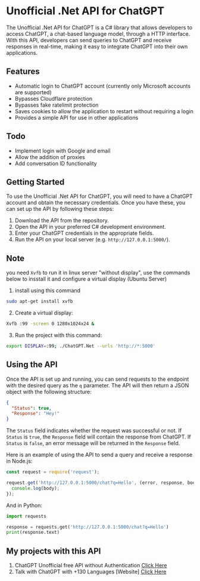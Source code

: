 
# Unofficial .Net API for ChatGPT

The Unofficial .Net API for ChatGPT is a C# library that allows developers to access ChatGPT, a chat-based language model, through a HTTP interface. With this API, developers can send queries to ChatGPT and receive responses in real-time, making it easy to integrate ChatGPT into their own applications.

## Features

-   Automatic login to ChatGPT account (currently only Microsoft accounts are supported)
-   Bypasses Cloudflare protection
-   Bypasses fake ratelimit protection
-   Saves cookies to allow the application to restart without requiring a login
-   Provides a simple API for use in other applications

## Todo
-   Implement login with Google and email
-   Allow the addition of proxies
-   Add conversation ID functionality


## Getting Started

To use the Unofficial .Net API for ChatGPT, you will need to have a ChatGPT account and obtain the necessary credentials. Once you have these, you can set up the API by following these steps:

1.  Download the API from the repository.
2.  Open the API in your preferred C# development environment.
3.  Enter your ChatGPT credentials in the appropriate fields.
4.  Run the API on your local server (e.g. `http://127.0.0.1:5000/`).

## Note
you need `Xvfb` to run it in linux server "without display", use the commands below to insstall it and configure a virtual display (Ubuntu Server)

1. install using this command
```bash
sudo apt-get install xvfb
```

2. Create a virtual display:
```bash
Xvfb :99 -screen 0 1280x1024x24 &
```

3. Run the project with this command:
```bash
export DISPLAY=:99; ./ChatGPT.Net --urls 'http://*:5000'
```

## Using the API

Once the API is set up and running, you can send requests to the endpoint with the desired query as the `q` parameter. The API will then return a JSON object with the following structure:

```json
{
  "Status": true,
  "Response": "Hey!"
}
```` 

The `Status` field indicates whether the request was successful or not. If `Status` is `true`, the `Response` field will contain the response from ChatGPT. If `Status` is `false`, an error message will be returned in the `Response` field.

Here is an example of using the API to send a query and receive a response in Node.js:

```javascript
const request = require('request');

request.get('http://127.0.0.1:5000/chat?q=Hello', (error, response, body) => {
  console.log(body);
});
``` 

And in Python:

```python
import requests

response = requests.get('http://127.0.0.1:5000/chat?q=Hello')
print(response.text)
```

## My projects with this API
1. ChatGPT Unofficial free API without Authentication [Click Here](https://github.com/PawanOsman/ChatGPT)
2. Talk with ChatGPT with +130 Languages [Website] [Click Here](https://chat.pawan.krd)
